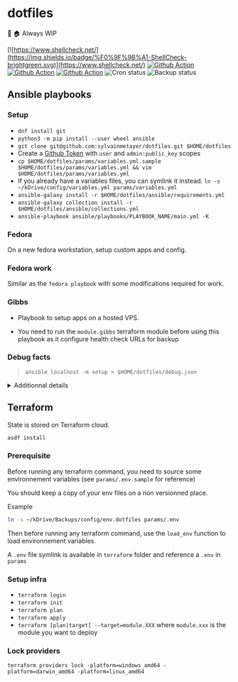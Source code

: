 # dotfiles

🔧 🏠 Always WIP

[![https://www.shellcheck.net/](https://img.shields.io/badge/%F0%9F%9B%A1-ShellCheck-brightgreen.svg)](https://www.shellcheck.net/)
[![Github Action](https://github.com/sylvainmetayer/dotfiles/workflows/Ansible/badge.svg)](https://github.com/sylvainmetayer/dotfiles/actions)
[![Github Action](https://github.com/sylvainmetayer/dotfiles/workflows/Terraform/badge.svg)](https://github.com/sylvainmetayer/dotfiles/actions)
[![Github Action](https://github.com/sylvainmetayer/dotfiles/workflows/Lint/badge.svg)](https://github.com/sylvainmetayer/dotfiles/actions)
![Cron status](https://healthchecks.io/badge/7373bc4e-5131-49ce-ae55-8b7c78e28a1e/kYvRrGbV/cron.svg)
![Backup status](https://healthchecks.io/badge/7373bc4e-5131-49ce-ae55-8b7c78e28a1e/KhnZCMHl/backup.svg)

## Ansible playbooks

### Setup

- `dnf install git`
- `python3 -m pip install --user wheel ansible`
- `git clone git@github.com:sylvainmetayer/dotfiles.git $HOME/dotfiles`
- Create a [Github Token](https://github.com/settings/tokens) with `user` and `admin:public_key` scopes
- `cp $HOME/dotfiles/params/variables.yml.sample $HOME/dotfiles/params/variables.yml && vim $HOME/dotfiles/params/variables.yml`
- If you already have a variables files, you can symlink it instead. `ln -s ~/kDrive/config/variables.yml params/variables.yml`
- `ansible-galaxy install -r $HOME/dotfiles/ansible/requirements.yml`
- `ansible-galaxy collection install -r $HOME/dotfiles/ansible/collections.yml`
- `ansible-playbook ansible/playbooks/PLAYBOOK_NAME/main.yml -K`

### Fedora

On a new fedora workstation, setup custom apps and config.

### Fedora work

Similar as the `fedora playbook` with some modifications required for work.

### Gibbs

- Playbook to setup apps on a hosted VPS.

- You need to run the `module.gibbs` terraform module before using this playbook as it configure health check URLs for backup

### Debug facts

> `ansible localhost -m setup > $HOME/dotfiles/debug.json`

<details>
<summary>Additionnal details</summary>

## GPG Keys

If you want to import a GPG key and set it as your Git signing key to sign your commits, import it **before** starting the playbook with the following commands :

- `gpg --import key.asc`
- `gpg --update-trustdb`

Then, get the fingerprint of the wanted key with `gpg --list-secret-keys --keyid-format LONG` and set this value as `git_key` in the `variables.yml` file.

</details>

## Terraform

State is stored on Terraform cloud.

```bash
asdf install
```

### Prerequisite

Before running any terraform command, you need to source some environnement variables (see `params/.env.sample` for reference)

You should keep a copy of your env files on a non versionned place.

Example

```bash
ln -s ~/kDrive/Backups/config/env.dotfiles params/.env
```

Then before running any terraform command, use the `load_env` function to load environnement variables.

A `.env` file symlink is available in `terraform` folder and reference a `.env` in `params`

### Setup infra

- `terraform login`
- `terraform init`
- `terraform plan`
- `terraform apply`
- `terraform [plan|target] --target=module.XXX` where `module.xxx` is the module you want to deploy

### Lock providers

`terraform providers lock -platform=windows_amd64 -platform=darwin_amd64 -platform=linux_amd64`
